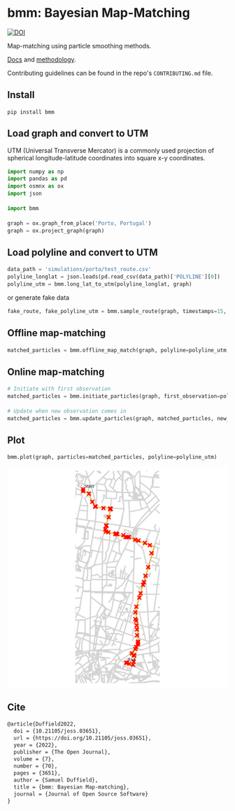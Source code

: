 # bmm: Bayesian Map-Matching

[![DOI](https://joss.theoj.org/papers/10.21105/joss.03651/status.svg)](https://doi.org/10.21105/joss.03651)

Map-matching using particle smoothing methods.

[Docs](https://bmm.readthedocs.io/en/latest/) and [methodology](https://arxiv.org/abs/2012.04602).

Contributing guidelines can be found in the repo's `CONTRIBUTING.md` file.

## Install
```
pip install bmm
```

## Load graph and convert to UTM
UTM (Universal Transverse Mercator) is a commonly used projection of spherical longitude-latitude
coordinates into square x-y coordinates.
```python
import numpy as np
import pandas as pd
import osmnx as ox
import json

import bmm

graph = ox.graph_from_place('Porto, Portugal')
graph = ox.project_graph(graph)
```

## Load polyline and convert to UTM
```python
data_path = 'simulations/porto/test_route.csv'
polyline_longlat = json.loads(pd.read_csv(data_path)['POLYLINE'][0])
polyline_utm = bmm.long_lat_to_utm(polyline_longlat, graph)
```
or generate fake data
```python
fake_route, fake_polyline_utm = bmm.sample_route(graph, timestamps=15, num_obs=25)
```

## Offline map-matching
```python
matched_particles = bmm.offline_map_match(graph, polyline=polyline_utm, n_samps=100, timestamps=15)
```

## Online map-matching
```python
# Initiate with first observation
matched_particles = bmm.initiate_particles(graph, first_observation=polyline_utm[0], n_samps=100)

# Update when new observation comes in
matched_particles = bmm.update_particles(graph, matched_particles, new_observation=polyline_utm[1], time_interval=15)
```

## Plot
```python
bmm.plot(graph, particles=matched_particles, polyline=polyline_utm)
```
![porto_mm](simulations/porto/test_route.png?raw=true "Map-matched route - Porto")

## Cite
```
@article{Duffield2022,
  doi = {10.21105/joss.03651},
  url = {https://doi.org/10.21105/joss.03651},
  year = {2022},
  publisher = {The Open Journal},
  volume = {7},
  number = {70},
  pages = {3651},
  author = {Samuel Duffield},
  title = {bmm: Bayesian Map-matching},
  journal = {Journal of Open Source Software}
}
```
